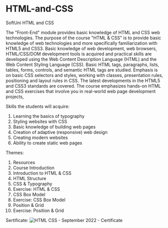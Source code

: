 # HTML-and-CSS
SoftUni HTML and CSS

The "Front-End" module provides basic knowledge of HTML and CSS web technologies.
The purpose of the course "HTML & CSS" is to provide basic knowledge of web technologies and more specifically familiarization with HTML5 and CSS3. Basic knowledge of web development, web browsers, HTML/CSS/DOM development tools is acquired and practical skills are developed using the Web Content Description Language (HTML) and the Web Content Styling Language (CSS). Basic HTML tags, paragraphs, lists, tables, forms, controls, and semantic HTML tags are studied. Emphasis is on basic CSS selectors and styles, working with classes, presentation rules, positioning and layout rules in CSS. The latest developments in the HTML5 and CSS3 standards are covered. The course emphasizes hands-on HTML and CSS exercises that involve you in real-world web page development projects,

Skills the students will acquire:

1. Learning the basics of typography
2. Styling websites with CSS
3. Basic knowledge of building web pages
4. Creation of adaptive (responsive) web design
5. Creating modern websites
6. Ability to create static web pages

Themes:
1. Resources
2. Course Introduction
3. Introduction to HTML & CSS
4. HTML Structure
5. CSS & Typography
6. Exercise: HTML & CSS
7. CSS Box Model
8. Exercise: CSS Box Model
9. Position & Grid
10. Exercise: Position & Grid

Sertificate:
![HTML   CSS - September 2022 - Certificate](https://user-images.githubusercontent.com/97319041/205290500-48a34f8e-60b8-4070-a4ab-271252dc8858.jpeg)


